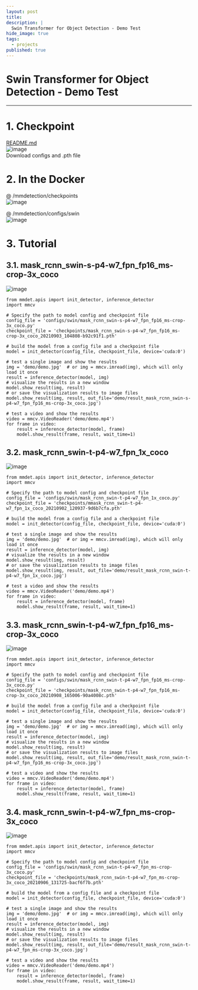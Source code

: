 ```yaml
---
layout: post
title: 
description: |
  Swin Transformer for Object Detection - Demo Test
hide_image: true
tags:
  - projects
published: true
---
```


# Swin Transformer for Object Detection - Demo Test
* * *

# 1. Checkpoint
[README.md](https://github.com/open-mmlab/mmdetection/tree/master/configs/swin#swin)   
![image](https://user-images.githubusercontent.com/69246778/190587815-1f99d00f-6f8d-4e63-90da-719df04a7f23.png)   
Download configs and .pth file

# 2. In the Docker
@ /mmdetection/checkpoints   
![image](https://user-images.githubusercontent.com/69246778/190588591-0bc4b000-7f3e-4ea6-a2ab-68795d5a74ed.png)   

@ /mmdetection/configs/swin   
![image](https://user-images.githubusercontent.com/69246778/190588798-7732b9d3-8dc7-4e75-a792-345962b6175d.png)   

# 3. Tutorial
## 3.1. mask_rcnn_swin-s-p4-w7_fpn_fp16_ms-crop-3x_coco
![image](https://user-images.githubusercontent.com/69246778/190961953-3109bdb1-a6cb-4830-9150-953d959666d6.png)

```
from mmdet.apis import init_detector, inference_detector
import mmcv

# Specify the path to model config and checkpoint file
config_file = 'configs/swin/mask_rcnn_swin-s-p4-w7_fpn_fp16_ms-crop-3x_coco.py'
checkpoint_file = 'checkpoints/mask_rcnn_swin-s-p4-w7_fpn_fp16_ms-crop-3x_coco_20210903_104808-b92c91f1.pth'

# build the model from a config file and a checkpoint file
model = init_detector(config_file, checkpoint_file, device='cuda:0')

# test a single image and show the results
img = 'demo/demo.jpg'  # or img = mmcv.imread(img), which will only load it once
result = inference_detector(model, img)
# visualize the results in a new window
model.show_result(img, result)
# or save the visualization results to image files
model.show_result(img, result, out_file='demo/result_mask_rcnn_swin-s-p4-w7_fpn_fp16_ms-crop-3x_coco.jpg')

# test a video and show the results
video = mmcv.VideoReader('demo/demo.mp4')
for frame in video:
    result = inference_detector(model, frame)
    model.show_result(frame, result, wait_time=1)
```

## 3.2. mask_rcnn_swin-t-p4-w7_fpn_1x_coco
![image](https://user-images.githubusercontent.com/69246778/190962000-75614a16-11b2-4ea8-a364-1e3c06446155.png)
```
from mmdet.apis import init_detector, inference_detector
import mmcv

# Specify the path to model config and checkpoint file
config_file = 'configs/swin/mask_rcnn_swin-t-p4-w7_fpn_1x_coco.py'
checkpoint_file = 'checkpoints/mmask_rcnn_swin-t-p4-w7_fpn_1x_coco_20210902_120937-9d6b7cfa.pth'

# build the model from a config file and a checkpoint file
model = init_detector(config_file, checkpoint_file, device='cuda:0')

# test a single image and show the results
img = 'demo/demo.jpg'  # or img = mmcv.imread(img), which will only load it once
result = inference_detector(model, img)
# visualize the results in a new window
model.show_result(img, result)
# or save the visualization results to image files
model.show_result(img, result, out_file='demo/result_mask_rcnn_swin-t-p4-w7_fpn_1x_coco.jpg')

# test a video and show the results
video = mmcv.VideoReader('demo/demo.mp4')
for frame in video:
    result = inference_detector(model, frame)
    model.show_result(frame, result, wait_time=1)
```
## 3.3. mask_rcnn_swin-t-p4-w7_fpn_fp16_ms-crop-3x_coco
![image](https://user-images.githubusercontent.com/69246778/190961896-dd3733a6-88f3-40ce-9930-1f06ddca2d65.png)
```
from mmdet.apis import init_detector, inference_detector
import mmcv

# Specify the path to model config and checkpoint file
config_file = 'configs/swin/mask_rcnn_swin-t-p4-w7_fpn_fp16_ms-crop-3x_coco.py'
checkpoint_file = 'checkpoints/mask_rcnn_swin-t-p4-w7_fpn_fp16_ms-crop-3x_coco_20210908_165006-90a4008c.pth'

# build the model from a config file and a checkpoint file
model = init_detector(config_file, checkpoint_file, device='cuda:0')

# test a single image and show the results
img = 'demo/demo.jpg'  # or img = mmcv.imread(img), which will only load it once
result = inference_detector(model, img)
# visualize the results in a new window
model.show_result(img, result)
# or save the visualization results to image files
model.show_result(img, result, out_file='demo/result_mask_rcnn_swin-t-p4-w7_fpn_fp16_ms-crop-3x_coco.jpg')

# test a video and show the results
video = mmcv.VideoReader('demo/demo.mp4')
for frame in video:
    result = inference_detector(model, frame)
    model.show_result(frame, result, wait_time=1)
```
## 3.4. mask_rcnn_swin-t-p4-w7_fpn_ms-crop-3x_coco
![image](https://user-images.githubusercontent.com/69246778/190962048-f83ffdc9-d0d3-4efb-82d6-d6b97694e6cf.png)
```
from mmdet.apis import init_detector, inference_detector
import mmcv

# Specify the path to model config and checkpoint file
config_file = 'configs/swin/mask_rcnn_swin-t-p4-w7_fpn_ms-crop-3x_coco.py'
checkpoint_file = 'checkpoints/mask_rcnn_swin-t-p4-w7_fpn_ms-crop-3x_coco_20210906_131725-bacf6f7b.pth'

# build the model from a config file and a checkpoint file
model = init_detector(config_file, checkpoint_file, device='cuda:0')

# test a single image and show the results
img = 'demo/demo.jpg'  # or img = mmcv.imread(img), which will only load it once
result = inference_detector(model, img)
# visualize the results in a new window
model.show_result(img, result)
# or save the visualization results to image files
model.show_result(img, result, out_file='demo/result_mask_rcnn_swin-t-p4-w7_fpn_ms-crop-3x_coco.jpg')

# test a video and show the results
video = mmcv.VideoReader('demo/demo.mp4')
for frame in video:
    result = inference_detector(model, frame)
    model.show_result(frame, result, wait_time=1)
```


